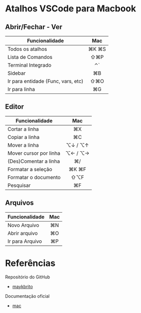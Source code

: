 # Atalhos VSCode para Macbook


## Abrir/Fechar - Ver
| Funcionalidade   |  Mac | 
|------------------|:------:|
| Todos os atalhos  |  ⌘K ⌘S   |
| Lista de Comandos | ⇧⌘P     |
| Terminal Integrado|  ⌃\`     |
| Sidebar           | ⌘B      |
| Ir para entidade (Func, vars, etc)  |  ⇧⌘O      |
| Ir para linha  |  ⌘G   |



## Editor
| Funcionalidade   |  Mac | 
|------------------|:------:|
| Cortar a linha | ⌘X | 
| Copiar a linha |	 ⌘C | 
| Mover a linha  | ⌥↓ / ⌥↑ |
| Mover cursor por linha  |	 ⌥← / ⌥→ | 
| (Des)Comentar a linha | ⌘/ |	
| Formatar a seleção | ⌘K ⌘F|
| Formatar o documento |⇧⌥F|
| Pesquisar     |  ⌘F |


## Arquivos
| Funcionalidade   |  Mac | 
|------------------|:-----:|
| Novo Arquivo  | ⌘N | 
| Abrir arquivo |  ⌘O | 
| Ir para Arquivo |  ⌘P | 



# Referências
Repositório do GitHub
- [maykbrito](https://gist.github.com/maykbrito/b1fc8a1e9d920daf4bcf90839c234c23)

Documentação oficial
- [mac](https://code.visualstudio.com/shortcuts/keyboard-shortcuts-macos.pdf)
